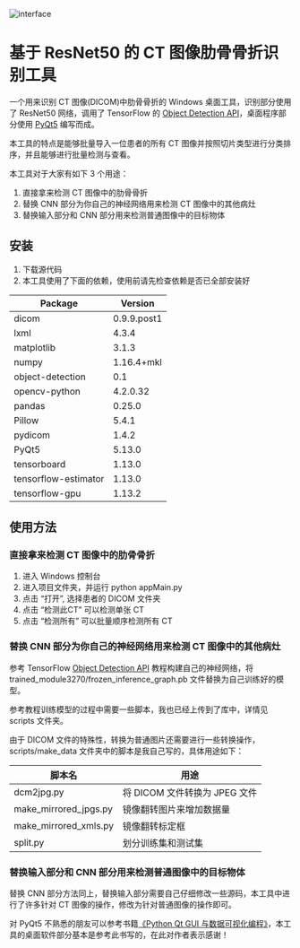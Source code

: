![interface](https://github.com/RonYoung666/CTRibFractureRecognition/blob/master/interface.png)
# 基于 ResNet50 的 CT 图像肋骨骨折识别工具

一个用来识别 CT 图像(DICOM)中肋骨骨折的 Windows 桌面工具，识别部分使用了 ResNet50 网络，调用了 TensorFlow 的 [Object Detection API](https://tensorflow-object-detection-api-tutorial.readthedocs.io/en/latest/)，桌面程序部分使用 [PyQt5](https://doc.qt.io/qtforpython/) 编写而成。

本工具的特点是能够批量导入一位患者的所有 CT 图像并按照切片类型进行分类排序，并且能够进行批量检测与查看。

本工具对于大家有如下 3 个用途：

1. 直接拿来检测 CT 图像中的肋骨骨折
2. 替换 CNN 部分为你自己的神经网络用来检测 CT 图像中的其他病灶
3. 替换输入部分和 CNN 部分用来检测普通图像中的目标物体


## 安装

1. 下载源代码
2. 本工具使用了下面的依赖，使用前请先检查依赖是否已全部安装好

|Package              |Version
|-------------------- |-----------
|dicom                |0.9.9.post1
|lxml                 |4.3.4
|matplotlib           |3.1.3
|numpy                |1.16.4+mkl
|object-detection     |0.1
|opencv-python        |4.2.0.32
|pandas               |0.25.0
|Pillow               |5.4.1
|pydicom              |1.4.2
|PyQt5                |5.13.0
|tensorboard          |1.13.0
|tensorflow-estimator |1.13.0
|tensorflow-gpu       |1.13.2

## 使用方法

### 直接拿来检测 CT 图像中的肋骨骨折

1. 进入 Windows 控制台
2. 进入项目文件夹，并运行 python appMain.py
3. 点击 “打开”, 选择患者的 DICOM 文件夹
4. 点击 “检测此CT” 可以检测单张 CT
5. 点击 “检测所有” 可以批量顺序检测所有 CT

### 替换 CNN 部分为你自己的神经网络用来检测 CT 图像中的其他病灶

参考 TensorFlow [Object Detection API](https://tensorflow-object-detection-api-tutorial.readthedocs.io/en/latest/) 教程构建自己的神经网络，将 trained_module3270/frozen_inference_graph.pb 文件替换为自己训练好的模型。

参考教程训练模型的过程中需要一些脚本，我也已经上传到了库中，详情见 scripts 文件夹。

由于 DICOM 文件的特殊性，转换为普通图片还需要进行一些转换操作，scripts/make_data 文件夹中的脚本是我自己写的，具体用途如下：

|脚本名                |用途
|--------------------- |-----------
|dcm2jpg.py            |将 DICOM 文件转换为 JPEG 文件
|make_mirrored_jpgs.py |镜像翻转图片来增加数据量
|make_mirrored_xmls.py |镜像翻转标定框
|split.py              |划分训练集和测试集


### 替换输入部分和 CNN 部分用来检测普通图像中的目标物体

替换 CNN 部分方法同上，替换输入部分需要自己仔细修改一些源码，本工具中进行了许多针对 CT 图像的操作，修改为针对普通图像的操作即可。

对 PyQt5 不熟悉的朋友可以参考书籍[《Python Qt GUI 与数据可视化编程》](https://www.epubit.com/bookDetails?id=UB6c7836a7146b7)，本工具的桌面软件部分基本是参考此书写的，在此对作者表示感谢！

